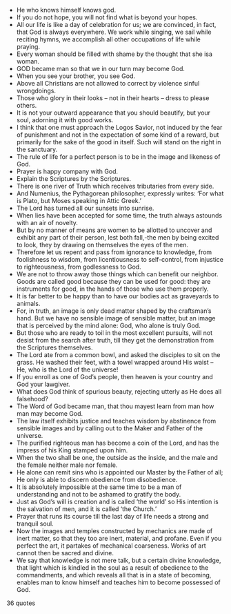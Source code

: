  - He who knows himself knows god.
 - If you do not hope, you will not find what is beyond your hopes.
 - All our life is like a day of celebration for us; we are convinced, in fact, that God is always everywhere. We work while singing, we sail while reciting hymns, we accomplish all other occupations of life while praying.
 - Every woman should be filled with shame by the thought that she isa woman.
 - GOD became man so that we in our turn may become God.
 - When you see your brother, you see God.
 - Above all Christians are not allowed to correct by violence sinful wrongdoings.
 - Those who glory in their looks – not in their hearts – dress to please others.
 - It is not your outward appearance that you should beautify, but your soul, adorning it with good works.
 - I think that one must approach the Logos Savior, not induced by the fear of punishment and not in the expectation of some kind of a reward, but primarily for the sake of the good in itself. Such will stand on the right in the sanctuary.
 - The rule of life for a perfect person is to be in the image and likeness of God.
 - Prayer is happy company with God.
 - Explain the Scriptures by the Scriptures.
 - There is one river of Truth which receives tributaries from every side.
 - And Numenius, the Pythagorean philosopher, expressly writes: ‘For what is Plato, but Moses speaking in Attic Greek.’
 - The Lord has turned all our sunsets into sunrise.
 - When lies have been accepted for some time, the truth always astounds with an air of novelty.
 - But by no manner of means are women to be allotted to uncover and exhibit any part of their person, lest both fall,-the men by being excited to look, they by drawing on themselves the eyes of the men.
 - Therefore let us repent and pass from ignorance to knowledge, from foolishness to wisdom, from licentiousness to self-control, from injustice to righteousness, from godlessness to God.
 - We are not to throw away those things which can benefit our neighbor. Goods are called good because they can be used for good: they are instruments for good, in the hands of those who use them properly.
 - It is far better to be happy than to have our bodies act as graveyards to animals.
 - For, in truth, an image is only dead matter shaped by the craftsman’s hand. But we have no sensible image of sensible matter, but an image that is perceived by the mind alone: God, who alone is truly God.
 - But those who are ready to toil in the most excellent pursuits, will not desist from the search after truth, till they get the demonstration from the Scriptures themselves.
 - The Lord ate from a common bowl, and asked the disciples to sit on the grass. He washed their feet, with a towel wrapped around His waist – He, who is the Lord of the universe!
 - If you enroll as one of God’s people, then heaven is your country and God your lawgiver.
 - What does God think of spurious beauty, rejecting utterly as He does all falsehood?
 - The Word of God became man, that thou mayest learn from man how man may become God.
 - The law itself exhibits justice and teaches wisdom by abstinence from sensible images and by calling out to the Maker and Father of the universe.
 - The purified righteous man has become a coin of the Lord, and has the impress of his King stamped upon him.
 - When the two shall be one, the outside as the inside, and the male and the female neither male nor female.
 - He alone can remit sins who is appointed our Master by the Father of all; He only is able to discern obedience from disobedience.
 - It is absolutely impossible at the same time to be a man of understanding and not to be ashamed to gratify the body.
 - Just as God’s will is creation and is called ‘the world’ so His intention is the salvation of men, and it is called ‘the Church.’
 - Prayer that runs its course till the last day of life needs a strong and tranquil soul.
 - Now the images and temples constructed by mechanics are made of inert matter, so that they too are inert, material, and profane. Even if you perfect the art, it partakes of mechanical coarseness. Works of art cannot then be sacred and divine.
 - We say that knowledge is not mere talk, but a certain divine knowledge, that light which is kindled in the soul as a result of obedience to the commandments, and which reveals all that is in a state of becoming, enables man to know himself and teaches him to become possessed of God.

36 quotes
